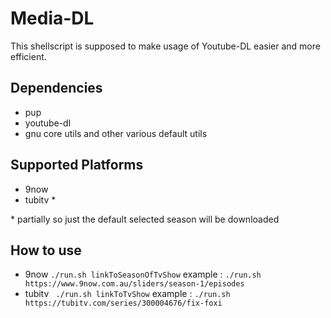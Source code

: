 # Media-DL
This shellscript is supposed to make usage of Youtube-DL easier and more efficient.  
  
## Dependencies
  - pup
  - youtube-dl
  - gnu core utils and other various default utils
  
## Supported Platforms
- 9now
- tubitv *

\* partially so just the default selected season will be downloaded

## How to use

- 9now 
  ```./run.sh linkToSeasonOfTvShow```
  example : ```./run.sh https://www.9now.com.au/sliders/season-1/episodes```
- tubitv 
  ``` ./run.sh linkToTvShow```
  example : ```./run.sh https://tubitv.com/series/300004676/fix-foxi```
